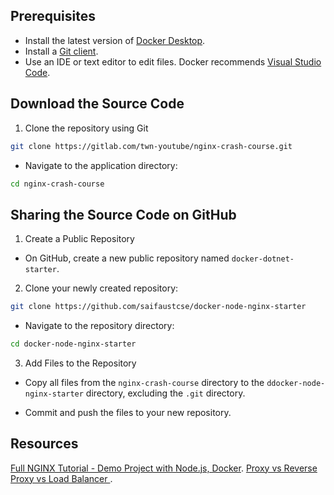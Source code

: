 ## Prerequisites

- Install the latest version of [Docker Desktop](https://docs.docker.com/get-started/get-docker/).
- Install a [Git client](https://git-scm.com/downloads).
- Use an IDE or text editor to edit files. Docker recommends [Visual Studio Code](https://code.visualstudio.com/).

## Download the Source Code

1. Clone the repository using Git

```bash
git clone https://gitlab.com/twn-youtube/nginx-crash-course.git
```

- Navigate to the application directory:

```bash
cd nginx-crash-course
```

## Sharing the Source Code on GitHub

1. Create a Public Repository

- On GitHub, create a new public repository named `docker-dotnet-starter`.

2. Clone your newly created repository:

```bash
git clone https://github.com/saifaustcse/docker-node-nginx-starter
```

- Navigate to the repository directory:

```bash
cd docker-node-nginx-starter
```

3. Add Files to the Repository

- Copy all files from the `nginx-crash-course` directory to the `ddocker-node-nginx-starter` directory, excluding the `.git` directory.

- Commit and push the files to your new repository.

## Resources

[Full NGINX Tutorial - Demo Project with Node.js, Docker](https://www.youtube.com/watch?v=q8OleYuqntY&ab_channel=TechWorldwithNana).
[Proxy vs Reverse Proxy vs Load Balancer ](https://www.youtube.com/watch?v=xo5V9g9joFs&ab_channel=TechWorldwithNana).
